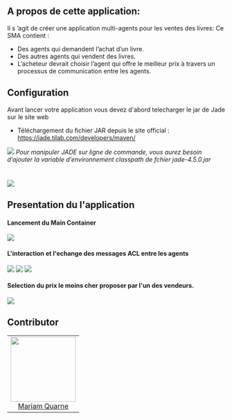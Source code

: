 ## A propos de cette application:

Il s ’agit de créer une application multi-agents pour les ventes des livres:
Ce SMA contient :
* Des agents qui demandent l’achat d’un livre.
* Des autres agents qui vendent des livres.
* L’acheteur devrait choisir l’agent qui offre le meilleur prix à travers un processus de communication entre les agents.

## Configuration

Avant lancer votre application vous devez d'abord telecharger le jar de Jade sur le site web
* Téléchargement du fichier JAR depuis le site official : https://jade.tilab.com/developers/maven/
<img src="https://github.com/AbdeslamRehaimi/Laravel_CRUD-Backpack_DemoApp/blob/master/1.png">
<i>Pour manipuler JADE sur ligne de commande, vous aurez besoin d’ajouter la variable d’environnement classpath de fchier jade-4.5.0.jar</i>
<h1></h1>
<img src="https://github.com/AbdeslamRehaimi/Laravel_CRUD-Backpack_DemoApp/blob/master/2.png">

## Presentation du l'application

<h4>Lancement du Main Container</h4>
<img src="https://github.com/AbdeslamRehaimi/Laravel_CRUD-Backpack_DemoApp/blob/master/4.png">

<h4>L'interaction et l'echange des messages ACL entre les agents</h4>

<img src="https://github.com/AbdeslamRehaimi/Laravel_CRUD-Backpack_DemoApp/blob/master/5.png">
<img src="https://github.com/AbdeslamRehaimi/Laravel_CRUD-Backpack_DemoApp/blob/master/6.png">
<img src="https://github.com/AbdeslamRehaimi/Laravel_CRUD-Backpack_DemoApp/blob/master/7.png">

<h4>Selection du prix le moins cher proposer par l'un des vendeurs.</h4>
<img src="https://github.com/AbdeslamRehaimi/Laravel_CRUD-Backpack_DemoApp/blob/master/8.png">

## Contributor

<table>
  <tbody>
    <tr>
      <td align="center">
        <a href="https://github.com/mariamqua">
          <img width="150" height="150" src="https://github.com/mariamqua.png?v=3&s=150">
          </br>
          Mariam Quarne
        </a>
      </td>
    </tr>
  <tbody>
</table>
